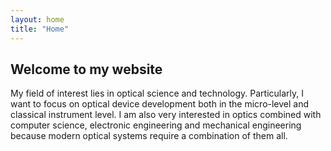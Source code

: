 ```yaml
---
layout: home
title: "Home"
---
```


## Welcome to my website
My field of interest lies in optical science and technology. Particularly, I want to focus on optical device development both in the micro-level and classical instrument level. I am also very interested in optics combined with computer science, electronic engineering and mechanical engineering because modern optical systems require a combination of them all.
